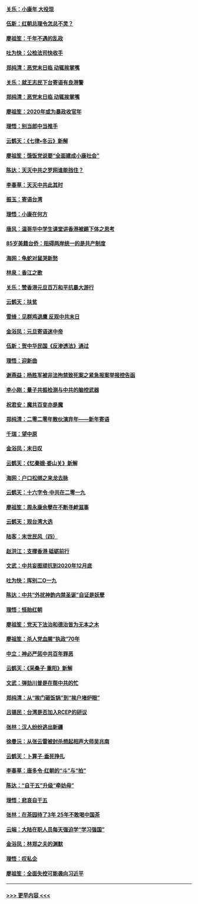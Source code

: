 #### [关乐：小康年 大役现](../pages/nsc993/n11774213.md?t=01080522) 
#### [伍新：红朝总理令怎总不灵？](../pages/nsc993/n11770813.md?t=01080522) 
#### [廖祖笙：千年不遇的乱政](../pages/nsc993/n11770373.md?t=01080522) 
#### [吐为快：公检法司快收手](../pages/nsc993/n11770359.md?t=01080522) 
#### [郑纯清：恶党末日临 动辄挨掌嘴](../pages/nsc993/n11769912.md?t=01080522) 
#### [关乐：就王志民下台寄语有良港警](../pages/nsc993/n11769903.md?t=01080522) 
#### [郑纯清：恶党末日临 动辄挨掌嘴](../pages/nsc993/n11769356.md?t=01080522) 
#### [廖祖笙：2020年或为暴政收官年](../pages/nsc993/n11768216.md?t=01080522) 
#### [理悟：别当郎中当推手](../pages/nsc993/n11768243.md?t=01080522) 
#### [云鹤天：《七律▪冬云》新解](../pages/nsc993/n11768204.md?t=01080522) 
#### [廖祖笙：饿饭党说要“全面建成小康社会”](../pages/nsc993/n11767482.md?t=01080522) 
#### [陈达：天灭中共之罗网谁能挡住？](../pages/nsc993/n11767465.md?t=01080522) 
#### [李春草：天灭中共此其时](../pages/nsc993/n11767452.md?t=01080522) 
#### [振玉：寄语台湾](../pages/nsc993/n11767432.md?t=01080522) 
#### [理悟：小康在何方](../pages/nsc993/n11767394.md?t=01080522) 
#### [唐风：温哥华中学生课堂讲香港被踢下体之思考](../pages/nsc993/n11766848.md?t=01080522) 
#### [85岁美籍台侨：阻碍两岸统一的是共产制度](../pages/nsc993/n11765043.md?t=01080522) 
#### [海网：龟蛇对鼠哭新愁](../pages/nsc993/n11764895.md?t=01080522) 
#### [林泉：香江之歌](../pages/nsc993/n11764415.md?t=01080522) 
#### [关乐：赞香港元旦百万和平抗暴大游行](../pages/nsc993/n11764382.md?t=01080522) 
#### [云鹤天：扶贫](../pages/nsc993/n11764245.md?t=01080522) 
#### [雪绮：见群鸡退鹰  反观中共末日](../pages/nsc993/n11762112.md?t=01080522) 
#### [金浴凤：元旦寄语迷中帝](../pages/nsc993/n11761788.md?t=01080522) 
#### [伍新：贺中华民国《反渗透法》通过](../pages/nsc993/n11761994.md?t=01080522) 
#### [理悟：迎新曲](../pages/nsc993/n11761152.md?t=01080522) 
#### [谢燕益：杨胜军被非法拘禁致死案之紧急报案举报控告函](../pages/nsc993/n11756134.md?t=01080522) 
#### [李小刚：量子共振检测与中共的脑控武器](../pages/nsc993/n11754518.md?t=01080522) 
#### [祝君安：魔共百变亦是魔](../pages/nsc993/n11754469.md?t=01080522) 
#### [郑纯清：二零二零年散伙演弃年——新年寄语](../pages/nsc993/n11754195.md?t=01080522) 
#### [千瑞：望中原](../pages/nsc993/n11754159.md?t=01080522) 
#### [金浴凤：末日叹](../pages/nsc993/n11752359.md?t=01080522) 
#### [云鹤天：《忆秦娥‧娄山关》新解](../pages/nsc993/n11752348.md?t=01080522) 
#### [海网：户口松绑之来龙去脉](../pages/nsc993/n11752328.md?t=01080522) 
#### [云鹤天：十六字令‧中共在二零一九](../pages/nsc993/n11752305.md?t=01080522) 
#### [廖祖笙：周永康余孽在不断寻衅滋事](../pages/nsc993/n11751013.md?t=01080522) 
#### [云鹤天：观台湾大选](../pages/nsc993/n11751007.md?t=01080522) 
#### [陆客：末世民风（四）](../pages/nsc993/n11749203.md?t=01080522) 
#### [赵洪江：支撑香港 砥砺前行](../pages/nsc993/n11748482.md?t=01080522) 
#### [文武：中共妄图顽抗到2020年12月底](../pages/nsc993/n11748446.md?t=01080522) 
#### [吐为快：挥别二O一九](../pages/nsc993/n11748411.md?t=01080522) 
#### [陈达：中共“外扰神韵内禁圣诞”自证是妖孽](../pages/nsc993/n11748226.md?t=01080522) 
#### [理悟：怪胎红朝](../pages/nsc993/n11748206.md?t=01080522) 
#### [廖祖笙：党天下法治和德治皆为无本之木](../pages/nsc993/n11748135.md?t=01080522) 
#### [廖祖笙：杀人党血腥“执政”70年](../pages/nsc993/n11745144.md?t=01080522) 
#### [中立：神必严惩中共百年罪恶](../pages/nsc993/n11744970.md?t=01080522) 
#### [云鹤天：《采桑子‧重阳》新解](../pages/nsc993/n11744948.md?t=01080522) 
#### [文武：弹劾川普是在帮中共的忙](../pages/nsc993/n11744758.md?t=01080522) 
#### [郑纯清：从“挨门砸饭锅”到“挨户堵炉眼”](../pages/nsc993/n11744745.md?t=01080522) 
#### [吕锡民：台湾是否加入RCEP的研议](../pages/nsc993/n11744701.md?t=01080522) 
#### [张林：汉人纷纷逃出新疆](../pages/nsc993/n11743530.md?t=01080522) 
#### [徐曼沅：从张云雷被封杀想起相声大师吴兆南](../pages/nsc993/n11741816.md?t=01080522) 
#### [云鹤天：卜算子‧垂死挣扎](../pages/nsc993/n11739956.md?t=01080522) 
#### [李春草：唐多令‧红朝的“斗”与“拍”](../pages/nsc993/n11739830.md?t=01080522) 
#### [陈达：“自干五”升级“牵妨母”](../pages/nsc993/n11739724.md?t=01080522) 
#### [理悟：悲哀自干五](../pages/nsc993/n11739547.md?t=01080522) 
#### [张林：在茶园待了3年 25年不敢喝中国茶](../pages/nsc993/n11739240.md?t=01080522) 
#### [云端：大陆在职人员每天强迫学“学习强国”](../pages/nsc993/n11738735.md?t=01080522) 
#### [金浴凤：林郑之夫的渊默](../pages/nsc993/n11737735.md?t=01080522) 
#### [理悟：叹私企](../pages/nsc993/n11737715.md?t=01080522) 
#### [廖祖笙：全面失控可能袭向习近平](../pages/nsc993/n11737704.md?t=01080522) 

----
#### [ >>> 更早内容 <<< ](../indexes/nsc993-earlier.md)

